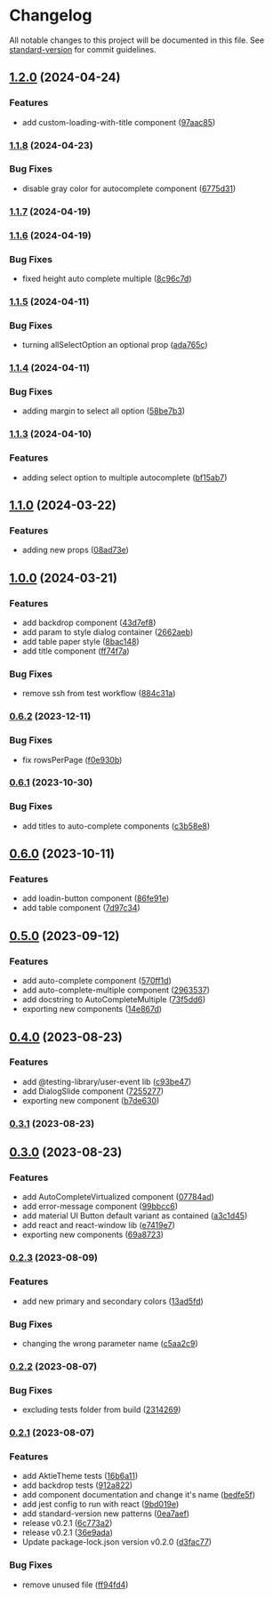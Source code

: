 # Changelog

All notable changes to this project will be documented in this file. See [standard-version](https://github.com/conventional-changelog/standard-version) for commit guidelines.

## [1.2.0](https://github.com/Coaktion/aktie-mui/compare/v1.1.8...v1.2.0) (2024-04-24)


### Features

* add custom-loading-with-title component ([97aac85](https://github.com/Coaktion/aktie-mui/commit/97aac855f7150dce4c38773fa34cb45e14bb71e9))

### [1.1.8](https://github.com/Coaktion/aktie-mui/compare/v1.1.7...v1.1.8) (2024-04-23)


### Bug Fixes

* disable gray color for autocomplete component ([6775d31](https://github.com/Coaktion/aktie-mui/commit/6775d3172cda74edf358a39ade7ab7e2d6780f39))

### [1.1.7](https://github.com/Coaktion/aktie-mui/compare/v1.1.6...v1.1.7) (2024-04-19)

### [1.1.6](https://github.com/Coaktion/aktie-mui/compare/v1.1.5...v1.1.6) (2024-04-19)


### Bug Fixes

* fixed height auto complete multiple ([8c96c7d](https://github.com/Coaktion/aktie-mui/commit/8c96c7d7bdd74d0848a89919d32122ca85ae8ad1))

### [1.1.5](https://github.com/Coaktion/aktie-mui/compare/v1.1.4...v1.1.5) (2024-04-11)


### Bug Fixes

* turning allSelectOption an optional prop ([ada765c](https://github.com/Coaktion/aktie-mui/commit/ada765c1aba4709c0760b6e5cd0a71a707814543))

### [1.1.4](https://github.com/Coaktion/aktie-mui/compare/v1.1.3...v1.1.4) (2024-04-11)


### Bug Fixes

* adding margin to select all option ([58be7b3](https://github.com/Coaktion/aktie-mui/commit/58be7b3aab89aef906968de16055defb6533432b))

### [1.1.3](https://github.com/Coaktion/aktie-mui/compare/v1.1.2...v1.1.3) (2024-04-10)


### Features

* adding select option to multiple autocomplete ([bf15ab7](https://github.com/Coaktion/aktie-mui/commit/bf15ab7f5467f195c36b0e6532fc971976677f2d))

## [1.1.0](https://github.com/Coaktion/aktie-mui/compare/v1.0.0...v1.1.0) (2024-03-22)


### Features

* adding new props ([08ad73e](https://github.com/Coaktion/aktie-mui/commit/08ad73e698c1397b4a8863d54fe60ada6ef41b19))

## [1.0.0](https://github.com/Coaktion/aktie-mui/compare/v0.6.2...v1.0.0) (2024-03-21)


### Features

* add backdrop component ([43d7ef8](https://github.com/Coaktion/aktie-mui/commit/43d7ef8bb4fc8dead363ea13232191d4b50d2b6a))
* add param to style dialog container ([2662aeb](https://github.com/Coaktion/aktie-mui/commit/2662aeb7f1a2317a3f6fc053b722d7a9cbfe5f94))
* add table paper style ([8bac148](https://github.com/Coaktion/aktie-mui/commit/8bac14849626c600231e00ac7834cbc59b7a00eb))
* add title component ([ff74f7a](https://github.com/Coaktion/aktie-mui/commit/ff74f7a25e40212f026f4228d46c77cc79cc5cfa))


### Bug Fixes

* remove ssh from test workflow ([884c31a](https://github.com/Coaktion/aktie-mui/commit/884c31a10cb2d13971f9c2f764203d6077aed535))

### [0.6.2](https://github.com/Coaktion/aktie-mui/compare/v0.6.1...v0.6.2) (2023-12-11)


### Bug Fixes

* fix rowsPerPage ([f0e930b](https://github.com/Coaktion/aktie-mui/commit/f0e930bfe65b818ca70f4d75ddea83e4a3106469))

### [0.6.1](https://github.com/Coaktion/aktie-mui/compare/v0.6.0...v0.6.1) (2023-10-30)


### Bug Fixes

* add titles to auto-complete components ([c3b58e8](https://github.com/Coaktion/aktie-mui/commit/c3b58e82e394d1a42217104eca56fa04ef80d5d8))

## [0.6.0](https://github.com/Coaktion/aktie-mui/compare/v0.5.0...v0.6.0) (2023-10-11)


### Features

* add loadin-button component ([86fe91e](https://github.com/Coaktion/aktie-mui/commit/86fe91e3b2849f1bd70e2878ad21a07723330999))
* add table component ([7d97c34](https://github.com/Coaktion/aktie-mui/commit/7d97c347ea7ffee40930532e5ff21e3636818cf9))

## [0.5.0](https://github.com/Coaktion/aktie-mui/compare/v0.4.0...v0.5.0) (2023-09-12)


### Features

* add auto-complete component ([570ff1d](https://github.com/Coaktion/aktie-mui/commit/570ff1d490b26ccd06ca945f86fcf7ac3acf761e))
* add auto-complete-multiple component ([2963537](https://github.com/Coaktion/aktie-mui/commit/296353703812d9bdd017964e70000b310d756da2))
* add docstring to AutoCompleteMultiple ([73f5dd6](https://github.com/Coaktion/aktie-mui/commit/73f5dd6e7dde0067826a153f9d8cd23e81252cfe))
* exporting new components ([14e867d](https://github.com/Coaktion/aktie-mui/commit/14e867d48399ca9c4a22cfaede4f2ff20f4f711b))

## [0.4.0](https://github.com/Coaktion/aktie-mui/compare/v0.3.1...v0.4.0) (2023-08-23)


### Features

* add @testing-library/user-event lib ([c93be47](https://github.com/Coaktion/aktie-mui/commit/c93be47a1ddf938efec8cbfda0f712e3b93b976f))
* add DialogSlide component ([7255277](https://github.com/Coaktion/aktie-mui/commit/725527724f18786c0485311bb379a9c4545f51f4))
* exporting new component ([b7de630](https://github.com/Coaktion/aktie-mui/commit/b7de630d28012a3438d06680cf6ce951f6c87f62))

### [0.3.1](https://github.com/Coaktion/aktie-mui/compare/v0.3.0...v0.3.1) (2023-08-23)

## [0.3.0](https://github.com/Coaktion/aktie-mui/compare/v0.2.3...v0.3.0) (2023-08-23)


### Features

* add AutoCompleteVirtualized component ([07784ad](https://github.com/Coaktion/aktie-mui/commit/07784ad62fdaad04537d8880f01c778745b7b5a1))
* add error-message component ([99bbcc6](https://github.com/Coaktion/aktie-mui/commit/99bbcc66726811245f8015922799482b5ef195de))
* add material UI Button default variant as contained ([a3c1d45](https://github.com/Coaktion/aktie-mui/commit/a3c1d456000b1a5d0d3bc5452245861b97eca09c))
* add react and react-window lib ([e7419e7](https://github.com/Coaktion/aktie-mui/commit/e7419e700002eb65d0bc55b4bdbf8b95cfd9ebd8))
* exporting new components ([69a8723](https://github.com/Coaktion/aktie-mui/commit/69a87236c8bcd21ef10726ffac25bbfeee7ef308))

### [0.2.3](https://github.com/Coaktion/aktie-mui/compare/v0.2.2...v0.2.3) (2023-08-09)


### Features

* add new primary and secondary colors ([13ad5fd](https://github.com/Coaktion/aktie-mui/commit/13ad5fd97635f4478aec5f62a7de62a625d71137))


### Bug Fixes

* changing the wrong parameter name ([c5aa2c9](https://github.com/Coaktion/aktie-mui/commit/c5aa2c9ab868325d3e27ad604e9ce03f6a4299a0))

### [0.2.2](https://github.com/Coaktion/aktie-mui/compare/v0.2.1...v0.2.2) (2023-08-07)


### Bug Fixes

* excluding tests folder from build ([2314269](https://github.com/Coaktion/aktie-mui/commit/2314269033e843919c27df7ec702dd89231fb55c))

### [0.2.1](https://github.com/Coaktion/aktie-mui/compare/v0.2.0...v0.2.1) (2023-08-07)


### Features

* add AktieTheme tests ([16b6a11](https://github.com/Coaktion/aktie-mui/commit/16b6a11afd8423397df070a4508eee01003b0d69))
* add backdrop tests ([912a822](https://github.com/Coaktion/aktie-mui/commit/912a82286366e1b3b92ea107694de8917d52b60f))
* add component documentation and change it's name ([bedfe5f](https://github.com/Coaktion/aktie-mui/commit/bedfe5f83f510275f2e9ea906ae761832452a1b7))
* add jest config to run with react ([9bd019e](https://github.com/Coaktion/aktie-mui/commit/9bd019e3ef200ecf972d16955ecb8be1d4828c8b))
* add standard-version new patterns ([0ea7aef](https://github.com/Coaktion/aktie-mui/commit/0ea7aefe6469831264e5baba74f40d60ea10f251))
* release v0.2.1 ([6c773a2](https://github.com/Coaktion/aktie-mui/commit/6c773a2bb4b169a2dcec73ad92b92256fea15e70))
* release v0.2.1 ([36e9ada](https://github.com/Coaktion/aktie-mui/commit/36e9ada442e9ffca90d9276d14dcab7ef0946fa9))
* Update package-lock.json version v0.2.0 ([d3fac77](https://github.com/Coaktion/aktie-mui/commit/d3fac77d11068f566bd6243191927dda150f0b86))


### Bug Fixes

* remove unused file ([ff94fd4](https://github.com/Coaktion/aktie-mui/commit/ff94fd412a394e0ab921d33016e4ec3429f90727))
